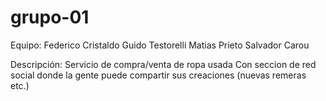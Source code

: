 # grupo-01
Equipo:
Federico Cristaldo
Guido Testorelli
Matias Prieto
Salvador Carou

Descripción: 
Servicio de compra/venta de ropa usada
Con seccion de red social donde la gente puede compartir sus creaciones (nuevas remeras etc.)
